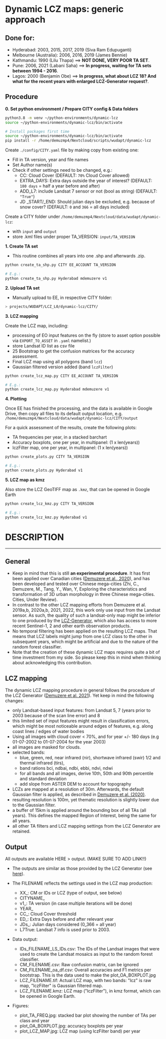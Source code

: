 # Dynamic LCZ maps: generic approach

## Done for:
- Hyderabad: 2003, 2015, 2017, 2019 (Siva Ram Edupuganti)
- Melbourne (Australia): 2006, 2016, 2019 (James Bennie)
- Kathmandu: 1990 (Lilu Thapa) ==> **NOT DONE, VERY POOR TA SET**.
- Pune: 2006, 2021 (Labani Saha) ==> **In progress, waiting for TA sets between 1994 - 2016**.
- Lagos: 2000 (Benjamin Obe) ==> **In progress, what about LCZ 18? And what for the recent years with enlarged LCZ-Generator request?**.

## Procedure

**0. Set python environment / Prepare CITY config & Data folders**

```bash
python3.8 -m venv ~/python-environments/dynamic-lcz
source ~/python-environments/dynamic-lcz/bin/activate

# Install packages first time
source ~/python-environments/dynamic-lcz/bin/activate
pip install -r /home/demuzmp4/Nextcloud/scripts/wudapt/dynamic-lcz
```

Create `./config/CITY.yaml` file by making copy from existing one:
* Fill in TA version, year and file names
* Set Author name(s)
* Check if other settings need to be changed, e.g.:
  * CC: Cloud Cover (DEFAULT: `70%` Cloud Cover allowed)
  * EXTRA_DAYS: Extra days outside the year of interest? (DEFAULT: ` 180 days` = half a year before and after)
  * ADD_L7: include Landsat 7 sensor or not (bool as string) (DEFAULT: `"True"`)
  * JD _START/_END: Should julian days be excluded, e.g. because of snow cover? (DEFAULT: `0` and `366` = all days included)

Create a CITY folder under `/home/demuzmp4/Nextcloud/data/wudapt/dynamic-lcz`:
* with `input` and `output`
* store .kml files under proper TA_VERSION: `input/TA_VERSION`

**1. Create TA set**

* This routine combines all years into one .shp and afterwards .zip.
```bash
python create_ta_shp.py CITY EE_ACCOUNT TA_VERSION

# E.g.:
python create_ta_shp.py Hyderabad mdemuzere v1
```

**2. Upload TA set**

* Manually upload to EE, in respective CITY folder:
```bash
> projects/WUDAPT/LCZ_L0/dynamic-lcz/CITY/
```

**3. LCZ mapping**

Create the LCZ map, including:
- processing of EO input features on the fly (store to asset option possible via `EXPORT_TO_ASSET` in `.yaml` namelist.)
- store Landsat ID list as csv file
- 25 Bootstrap to get the confusion matrices for the accuracy assessment.
- Final LCZ map using all polygons (band `lcz`)
- Gaussian filtered version added (band `lczFilter`)

```bash
python create_lcz_map.py CITY EE_ACCOUNT TA_VERSION

# E.g.:
python create_lcz_map.py Hyderabad mdemuzere v1
```

**4. Plotting**

Once EE has finished the processing, and the data is available in Google Drive, then copy all files to its default output location, e.g. `/home/demuzmp4/Nextcloud/data/wudapt/dynamic-lcz/CITY/output`

For a quick assessment of the results, create the following plots:
- TA frequencies per year, in a stacked barchart
- Accuracy boxplots, one per year, in multipanel: (1 x len(years))
- lczFilter map, one per year, in multipanel: (1 x len(years))

```bash
python create_plots.py CITY TA_VERSION

# E.g.:
python create_plots.py Hyderabad v1
```

**5. LCZ map as kmz**

Also store the LCZ GeoTIFF map as `.kmz`, that can be opened in Google Earth

```bash
python create_lcz_kmz.py CITY TA_VERSION

# E.g.:
python create_lcz_kmz.py Hyderabad v1
```


# DESCRIPTION
<hr>

## General 
* Keep in mind that this is still **an experimental procedure**. It has first been applied over Canadian cities ([Demuzere et al., 2020](https://osf.io/h5tm6)), and has been developed and tested over Chinese mega-cities (Zhi, C., Demuzere, M., Tang, Y., Wan, Y, Exploring the characteristics and transformation of 3D urban morphology in three Chinese mega-cities. Cities, Under Review). 
* In contrast to the other LCZ mapping efforts from Demuzere et al. 2019a,b, 2020a,b, 2021, 2022, this work only use input from the Landsat sensor. As such, the quality of such a landsat-only map might be inferior to one produced by the [LCZ-Generator](https://lcz-generator.rub.de/), which also has access to more recent Sentinel-1, 2 and other earth observation products. 
* No temporal filtering has been applied on the resulting LCZ maps. That means that LCZ labels might jump from one LCZ class to the other in subsequent years, which might be artificial and due to the nature of the random forest classifier. 
* Note that the creation of these dynamic LCZ maps requires quite a bit of time investment from my side. So please keep this in mind when thinking about acknowledging this contribution. 

## LCZ mapping 
The dynamic LCZ mapping procedure in general follows the procedure of the LCZ Generator ([Demuzere et al. 2021](https://www.frontiersin.org/articles/10.3389/fenvs.2021.637455/)). Yet keep in mind the following changes:

* only Landsat-based input features: from Landsat 5, 7 (years prior to 2003 because of the scan line error) and 8
* this limited set of input features might result in classification errors, which might be most noticeable around edges of features, e.g. along coast lines / edges of water bodies
* Using all images with cloud cover < 70%, and for year +/- 180 days (e.g 01-07-2002 to 01-07-2004 for the year 2003)
* all images are masked for clouds.
* selected bands: 
    * blue, green, red, near infrared (nir), shortwave infrared (swir) 1/2 and thermal infrared (tirs), 
    * band rations bci, ndbai, ndbi, ebbi, ndvi, ndwi 
    * for all bands and all images, derive 10th, 50th and 90th percentile and standard deviation
    * add slope from ASTER DEM to account for topography
* LCZs are mapped at a resolution of 30m. Afterwards, the default Gaussian filter is applied, as described in [Demuzere et al. (2020)](https://doi.org/10.1038/s41597-020-00605-z).
* resulting resolution is 100m, yet thematic resolution is slightly lower due to the Gaussian filter.
* a buffer of 15km is applied around the bounding box of all TAs (all years). This defines the mapped Region of Interest, being the same for all years.
* all other TA filters and LCZ mapping settings from the LCZ Generator are retained.


## Output

All outputs are available HERE > output. (MAKE SURE TO ADD LINK!!)

* The outputs are similar as those provided by the LCZ Generator (see [here](https://lcz-generator.rub.de/submissions)). 
* The FILENAME reflects the settings used in the LCZ map production:
  * XX_: CM or IDs or LCZ (type of output, see below)
  * CITYNAME_
  * v1_: TA version (in case multiple iterations will be done)
  * YEAR_
  * CC_: Cloud Cover threshold
  * ED_: Extra Days before and after relevant year
  * JDs_: Julian days considered (0_366 = all year)
  * L7True: Landsat 7 info is used prior to 2003.
  
* Data output:
  * IDs_FILENAME_LS_IDs.csv: The IDs of the Landsat images that were used to create the Landsat mosaics as input to the random forest classifier.
  * CM_FILENAME.csv: Raw confusion matrix, can be ignored
  * CM_FILENAME_oa_df.csv: Overall accuracies and F1 metrics per bootstrap. This is the data used to make the plot_OA_BOXPLOT.jpg
  * LCZ_FILENAME.tif: Actual LCZ map, with two bands: "lcz" is raw map, "lczFilter" is Gaussian filtered map.
  * LCZ_FILENAME.kmz: LCZ map ("lczFilter"), in kmz format, which can be opened in Google Earth.
  
* Figures:
  * plot_TA_FREQ.jpg: stacked bar plot showing the number of TAs per class and year
  * plot_OA_BOXPLOT.jpg: accuracy boxplots per year
  * plot_LCZ_MAP.jpg: LCZ map (using lczFilter band) per year


